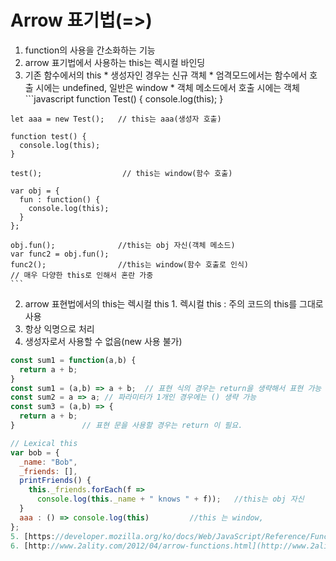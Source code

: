 # Arrow 표기법(=>)

1. function의 사용을 간소화하는 기능
2. arrow 표기법에서 사용하는 this는 렉시컬 바인딩
  1. 기존 함수에서의 this
    * 생성자인 경우는 신규 객체
    * 엄격모드에서는 함수에서 호출 시에는 undefined, 일반은 window
    * 객체 메소드에서 호출 시에는 객체
    ```javascript
    function Test() {
      console.log(this);
    }
  
    let aaa = new Test();   // this는 aaa(생성자 호출)
  
    function test() {
      console.log(this);
    }
  
    test();                  // this는 window(함수 호출)
    
    var obj = {
      fun : function() {
        console.log(this);
      }
    };
    
    obj.fun();              //this는 obj 자신(객체 메소드)
    var func2 = obj.fun();
    func2();                //this는 window(함수 호출로 인식)
    // 매우 다양한 this로 인해서 혼란 가중
    ```
  2. arrow 표현법에서의 this는 렉시컬 this
    1. 렉시컬 this : 주의 코드의 this를 그대로 사용 
3. 항상 익명으로 처리
4. 생성자로서 사용할 수 없음(new 사용 불가)
  ```javascript
  const sum1 = function(a,b) {
    return a + b;
  }
  const sum1 = (a,b) => a + b;  // 표현 식의 경우는 return을 생략해서 표현 가능
  const sum2 = a => a; // 파라미터가 1개인 경우에는 () 생략 가능
  const sum3 = (a,b) => {
    return a + b;
  }               // 표현 문을 사용할 경우는 return 이 필요.
  
  // Lexical this
  var bob = {
    _name: "Bob",
    _friends: [],
    printFriends() {
      this._friends.forEach(f =>
        console.log(this._name + " knows " + f));   //this는 obj 자신
    }
    aaa : () => console.log(this)         //this 는 window,     
  };
 5. [https://developer.mozilla.org/ko/docs/Web/JavaScript/Reference/Functions/%EC%95%A0%EB%A1%9C%EC%9A%B0_%ED%8E%91%EC%85%98](https://developer.mozilla.org/ko/docs/Web/JavaScript/Reference/Functions/%EC%95%A0%EB%A1%9C%EC%9A%B0_%ED%8E%91%EC%85%98)
 6. [http://www.2ality.com/2012/04/arrow-functions.html](http://www.2ality.com/2012/04/arrow-functions.html) 
 
 
  
 
  
  ```
